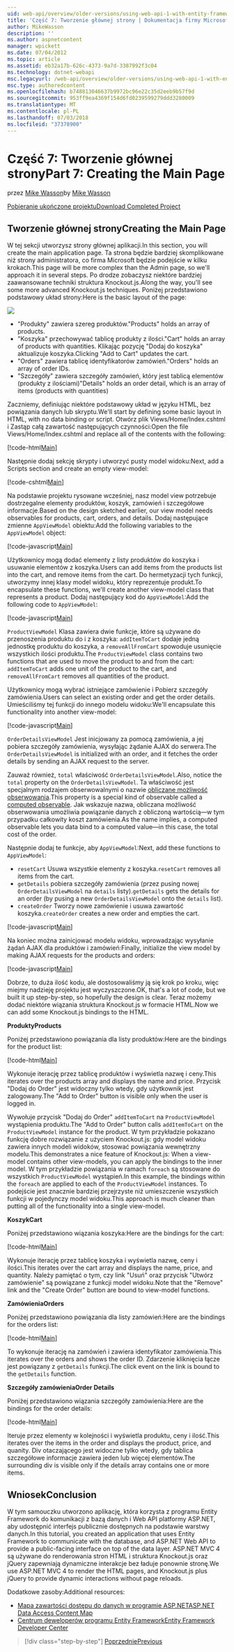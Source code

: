 ```yaml
---
uid: web-api/overview/older-versions/using-web-api-1-with-entity-framework-5/using-web-api-with-entity-framework-part-7
title: 'Część 7: Tworzenie głównej strony | Dokumentacja firmy Microsoft'
author: MikeWasson
description: ''
ms.author: aspnetcontent
manager: wpickett
ms.date: 07/04/2012
ms.topic: article
ms.assetid: eb32a17b-626c-4373-9a7d-3387992f3c04
ms.technology: dotnet-webapi
msc.legacyurl: /web-api/overview/older-versions/using-web-api-1-with-entity-framework-5/using-web-api-with-entity-framework-part-7
msc.type: authoredcontent
ms.openlocfilehash: b748813046637b9972bc96e22c35d2eeb9b57f9d
ms.sourcegitcommit: 953ff9ea4369f154d6fd0239599279ddd3280009
ms.translationtype: MT
ms.contentlocale: pl-PL
ms.lasthandoff: 07/03/2018
ms.locfileid: "37378900"
---
```

<a name="part-7-creating-the-main-page"></a><span data-ttu-id="71c57-102">Część 7: Tworzenie głównej strony</span><span class="sxs-lookup"><span data-stu-id="71c57-102">Part 7: Creating the Main Page</span></span>
====================
<span data-ttu-id="71c57-103">przez [Mike Wasson](https://github.com/MikeWasson)</span><span class="sxs-lookup"><span data-stu-id="71c57-103">by [Mike Wasson](https://github.com/MikeWasson)</span></span>

[<span data-ttu-id="71c57-104">Pobieranie ukończone projektu</span><span class="sxs-lookup"><span data-stu-id="71c57-104">Download Completed Project</span></span>](http://code.msdn.microsoft.com/ASP-NET-Web-API-with-afa30545)

## <a name="creating-the-main-page"></a><span data-ttu-id="71c57-105">Tworzenie głównej strony</span><span class="sxs-lookup"><span data-stu-id="71c57-105">Creating the Main Page</span></span>

<span data-ttu-id="71c57-106">W tej sekcji utworzysz strony głównej aplikacji.</span><span class="sxs-lookup"><span data-stu-id="71c57-106">In this section, you will create the main application page.</span></span> <span data-ttu-id="71c57-107">Ta strona będzie bardziej skomplikowane niż strony administratora, co firma Microsoft będzie podejście w kilku krokach.</span><span class="sxs-lookup"><span data-stu-id="71c57-107">This page will be more complex than the Admin page, so we'll approach it in several steps.</span></span> <span data-ttu-id="71c57-108">Po drodze zobaczysz niektóre bardziej zaawansowane techniki struktura Knockout.js.</span><span class="sxs-lookup"><span data-stu-id="71c57-108">Along the way, you'll see some more advanced Knockout.js techniques.</span></span> <span data-ttu-id="71c57-109">Poniżej przedstawiono podstawowy układ strony:</span><span class="sxs-lookup"><span data-stu-id="71c57-109">Here is the basic layout of the page:</span></span>

![](using-web-api-with-entity-framework-part-7/_static/image1.png)

- <span data-ttu-id="71c57-110">"Produkty" zawiera szereg produktów.</span><span class="sxs-lookup"><span data-stu-id="71c57-110">"Products" holds an array of products.</span></span>
- <span data-ttu-id="71c57-111">"Koszyka" przechowywać tablicę produkty z ilości.</span><span class="sxs-lookup"><span data-stu-id="71c57-111">"Cart" holds an array of products with quantities.</span></span> <span data-ttu-id="71c57-112">Klikając pozycję "Dodaj do koszyka" aktualizuje koszyka.</span><span class="sxs-lookup"><span data-stu-id="71c57-112">Clicking "Add to Cart" updates the cart.</span></span>
- <span data-ttu-id="71c57-113">"Orders" zawiera tablicę identyfikatorów zamówień.</span><span class="sxs-lookup"><span data-stu-id="71c57-113">"Orders" holds an array of order IDs.</span></span>
- <span data-ttu-id="71c57-114">"Szczegóły" zawiera szczegóły zamówień, który jest tablicą elementów (produkty z ilościami)</span><span class="sxs-lookup"><span data-stu-id="71c57-114">"Details" holds an order detail, which is an array of items (products with quantities)</span></span>

<span data-ttu-id="71c57-115">Zaczniemy, definiując niektóre podstawowy układ w języku HTML, bez powiązania danych lub skryptu.</span><span class="sxs-lookup"><span data-stu-id="71c57-115">We'll start by defining some basic layout in HTML, with no data binding or script.</span></span> <span data-ttu-id="71c57-116">Otwórz plik Views/Home/Index.cshtml i Zastąp całą zawartość następujących czynności:</span><span class="sxs-lookup"><span data-stu-id="71c57-116">Open the file Views/Home/Index.cshtml and replace all of the contents with the following:</span></span>

[!code-html[Main](using-web-api-with-entity-framework-part-7/samples/sample1.html)]

<span data-ttu-id="71c57-117">Następnie dodaj sekcję skrypty i utworzyć pusty model widoku:</span><span class="sxs-lookup"><span data-stu-id="71c57-117">Next, add a Scripts section and create an empty view-model:</span></span>

[!code-cshtml[Main](using-web-api-with-entity-framework-part-7/samples/sample2.cshtml)]

<span data-ttu-id="71c57-118">Na podstawie projektu rysowane wcześniej, nasz model view potrzebuje dostrzegalne elementy produktów, koszyk, zamówień i szczegółowe informacje.</span><span class="sxs-lookup"><span data-stu-id="71c57-118">Based on the design sketched earlier, our view model needs observables for products, cart, orders, and details.</span></span> <span data-ttu-id="71c57-119">Dodaj następujące zmienne `AppViewModel` obiektu:</span><span class="sxs-lookup"><span data-stu-id="71c57-119">Add the following variables to the `AppViewModel` object:</span></span>

[!code-javascript[Main](using-web-api-with-entity-framework-part-7/samples/sample3.js)]

<span data-ttu-id="71c57-120">Użytkownicy mogą dodać elementy z listy produktów do koszyka i usuwanie elementów z koszyka.</span><span class="sxs-lookup"><span data-stu-id="71c57-120">Users can add items from the products list into the cart, and remove items from the cart.</span></span> <span data-ttu-id="71c57-121">Do hermetyzacji tych funkcji, utworzymy innej klasy model widoku, który reprezentuje produkt.</span><span class="sxs-lookup"><span data-stu-id="71c57-121">To encapsulate these functions, we'll create another view-model class that represents a product.</span></span> <span data-ttu-id="71c57-122">Dodaj następujący kod do `AppViewModel`:</span><span class="sxs-lookup"><span data-stu-id="71c57-122">Add the following code to `AppViewModel`:</span></span>

[!code-javascript[Main](using-web-api-with-entity-framework-part-7/samples/sample4.js?highlight=4)]

<span data-ttu-id="71c57-123">`ProductViewModel` Klasa zawiera dwie funkcje, które są używane do przenoszenia produktu do i z koszyka: `addItemToCart` dodaje jedną jednostkę produktu do koszyka, a `removeAllFromCart` spowoduje usunięcie wszystkich ilości produktu.</span><span class="sxs-lookup"><span data-stu-id="71c57-123">The `ProductViewModel` class contains two functions that are used to move the product to and from the cart: `addItemToCart` adds one unit of the product to the cart, and `removeAllFromCart` removes all quantities of the product.</span></span>

<span data-ttu-id="71c57-124">Użytkownicy mogą wybrać istniejące zamówienie i Pobierz szczegóły zamówienia.</span><span class="sxs-lookup"><span data-stu-id="71c57-124">Users can select an existing order and get the order details.</span></span> <span data-ttu-id="71c57-125">Umieściliśmy tej funkcji do innego modelu widoku:</span><span class="sxs-lookup"><span data-stu-id="71c57-125">We'll encapsulate this functionality into another view-model:</span></span>

[!code-javascript[Main](using-web-api-with-entity-framework-part-7/samples/sample5.js?highlight=4)]

<span data-ttu-id="71c57-126">`OrderDetailsViewModel` Jest inicjowany za pomocą zamówienia, a jej pobiera szczegóły zamówienia, wysyłając żądanie AJAX do serwera.</span><span class="sxs-lookup"><span data-stu-id="71c57-126">The `OrderDetailsViewModel` is initialized with an order, and it fetches the order details by sending an AJAX request to the server.</span></span>

<span data-ttu-id="71c57-127">Zauważ również, `total` właściwość `OrderDetailsViewModel`.</span><span class="sxs-lookup"><span data-stu-id="71c57-127">Also, notice the `total` property on the `OrderDetailsViewModel`.</span></span> <span data-ttu-id="71c57-128">Ta właściwość jest specjalnym rodzajem obserwowalnymi o nazwie [obliczane możliwość obserwowania](http://knockoutjs.com/documentation/computedObservables.html).</span><span class="sxs-lookup"><span data-stu-id="71c57-128">This property is a special kind of observable called a [computed observable](http://knockoutjs.com/documentation/computedObservables.html).</span></span> <span data-ttu-id="71c57-129">Jak wskazuje nazwa, obliczana możliwość obserwowania umożliwia powiązanie danych z obliczoną wartością&#8212;w tym przypadku całkowity koszt zamówienia.</span><span class="sxs-lookup"><span data-stu-id="71c57-129">As the name implies, a computed observable lets you data bind to a computed value&#8212;in this case, the total cost of the order.</span></span>

<span data-ttu-id="71c57-130">Następnie dodaj te funkcje, aby `AppViewModel`:</span><span class="sxs-lookup"><span data-stu-id="71c57-130">Next, add these functions to `AppViewModel`:</span></span>

- <span data-ttu-id="71c57-131">`resetCart` Usuwa wszystkie elementy z koszyka.</span><span class="sxs-lookup"><span data-stu-id="71c57-131">`resetCart` removes all items from the cart.</span></span>
- <span data-ttu-id="71c57-132">`getDetails` pobiera szczegóły zamówienia (przez pusing nowej `OrderDetailsViewModel` na `details` listy).</span><span class="sxs-lookup"><span data-stu-id="71c57-132">`getDetails` gets the details for an order (by pusing a new `OrderDetailsViewModel` onto the `details` list).</span></span>
- <span data-ttu-id="71c57-133">`createOrder` Tworzy nowe zamówienie i usuwa zawartość koszyka.</span><span class="sxs-lookup"><span data-stu-id="71c57-133">`createOrder` creates a new order and empties the cart.</span></span>


[!code-javascript[Main](using-web-api-with-entity-framework-part-7/samples/sample6.js?highlight=4)]

<span data-ttu-id="71c57-134">Na koniec można zainicjować modelu widoku, wprowadzając wysyłanie żądań AJAX dla produktów i zamówień:</span><span class="sxs-lookup"><span data-stu-id="71c57-134">Finally, initialize the view model by making AJAX requests for the products and orders:</span></span>

[!code-javascript[Main](using-web-api-with-entity-framework-part-7/samples/sample7.js)]

<span data-ttu-id="71c57-135">Dobrze, to duża ilość kodu, ale dostosowaliśmy ją się krok po kroku, więc miejmy nadzieję projektu jest wyczyszczone.</span><span class="sxs-lookup"><span data-stu-id="71c57-135">OK, that's a lot of code, but we built it up step-by-step, so hopefully the design is clear.</span></span> <span data-ttu-id="71c57-136">Teraz możemy dodać niektóre wiązania struktura Knockout.js w formacie HTML.</span><span class="sxs-lookup"><span data-stu-id="71c57-136">Now we can add some Knockout.js bindings to the HTML.</span></span>

<span data-ttu-id="71c57-137">**Produkty**</span><span class="sxs-lookup"><span data-stu-id="71c57-137">**Products**</span></span>

<span data-ttu-id="71c57-138">Poniżej przedstawiono powiązania dla listy produktów:</span><span class="sxs-lookup"><span data-stu-id="71c57-138">Here are the bindings for the product list:</span></span>

[!code-html[Main](using-web-api-with-entity-framework-part-7/samples/sample8.html)]

<span data-ttu-id="71c57-139">Wykonuje iterację przez tablicę produktów i wyświetla nazwę i ceny.</span><span class="sxs-lookup"><span data-stu-id="71c57-139">This iterates over the products array and displays the name and price.</span></span> <span data-ttu-id="71c57-140">Przycisk "Dodaj do Order" jest widoczny tylko wtedy, gdy użytkownik jest zalogowany.</span><span class="sxs-lookup"><span data-stu-id="71c57-140">The "Add to Order" button is visible only when the user is logged in.</span></span>

<span data-ttu-id="71c57-141">Wywołuje przycisk "Dodaj do Order" `addItemToCart` na `ProductViewModel` wystąpienia produktu.</span><span class="sxs-lookup"><span data-stu-id="71c57-141">The "Add to Order" button calls `addItemToCart` on the `ProductViewModel` instance for the product.</span></span> <span data-ttu-id="71c57-142">W tym przykładzie pokazano funkcję dobre rozwiązanie z użyciem Knockout.js: gdy model widoku zawiera innych modeli widoków, stosować powiązania wewnętrzny modelu.</span><span class="sxs-lookup"><span data-stu-id="71c57-142">This demonstrates a nice feature of Knockout.js: When a view-model contains other view-models, you can apply the bindings to the inner model.</span></span> <span data-ttu-id="71c57-143">W tym przykładzie powiązania w ramach `foreach` są stosowane do wszystkich `ProductViewModel` wystąpień.</span><span class="sxs-lookup"><span data-stu-id="71c57-143">In this example, the bindings within the `foreach` are applied to each of the `ProductViewModel` instances.</span></span> <span data-ttu-id="71c57-144">To podejście jest znacznie bardziej przejrzyste niż umieszczenie wszystkich funkcji w pojedynczy model widoku.</span><span class="sxs-lookup"><span data-stu-id="71c57-144">This approach is much cleaner than putting all of the functionality into a single view-model.</span></span>

<span data-ttu-id="71c57-145">**Koszyk**</span><span class="sxs-lookup"><span data-stu-id="71c57-145">**Cart**</span></span>

<span data-ttu-id="71c57-146">Poniżej przedstawiono wiązania koszyka:</span><span class="sxs-lookup"><span data-stu-id="71c57-146">Here are the bindings for the cart:</span></span>

[!code-html[Main](using-web-api-with-entity-framework-part-7/samples/sample9.html)]

<span data-ttu-id="71c57-147">Wykonuje iterację przez tablicę koszyka i wyświetla nazwę, ceny i ilości.</span><span class="sxs-lookup"><span data-stu-id="71c57-147">This iterates over the cart array and displays the name, price, and quantity.</span></span> <span data-ttu-id="71c57-148">Należy pamiętać o tym, czy link "Usuń" oraz przycisk "Utwórz zamówienie" są powiązane z funkcji model widoku.</span><span class="sxs-lookup"><span data-stu-id="71c57-148">Note that the "Remove" link and the "Create Order" button are bound to view-model functions.</span></span>

<span data-ttu-id="71c57-149">**Zamówienia**</span><span class="sxs-lookup"><span data-stu-id="71c57-149">**Orders**</span></span>

<span data-ttu-id="71c57-150">Poniżej przedstawiono powiązania dla listy zamówień:</span><span class="sxs-lookup"><span data-stu-id="71c57-150">Here are the bindings for the orders list:</span></span>

[!code-html[Main](using-web-api-with-entity-framework-part-7/samples/sample10.html)]

<span data-ttu-id="71c57-151">To wykonuje iterację na zamówień i zawiera identyfikator zamówienia.</span><span class="sxs-lookup"><span data-stu-id="71c57-151">This iterates over the orders and shows the order ID.</span></span> <span data-ttu-id="71c57-152">Zdarzenie kliknięcia łącze jest powiązany z `getDetails` funkcji.</span><span class="sxs-lookup"><span data-stu-id="71c57-152">The click event on the link is bound to the `getDetails` function.</span></span>

<span data-ttu-id="71c57-153">**Szczegóły zamówienia**</span><span class="sxs-lookup"><span data-stu-id="71c57-153">**Order Details**</span></span>

<span data-ttu-id="71c57-154">Poniżej przedstawiono wiązania szczegóły zamówienia:</span><span class="sxs-lookup"><span data-stu-id="71c57-154">Here are the bindings for the order details:</span></span>

[!code-html[Main](using-web-api-with-entity-framework-part-7/samples/sample11.html)]

<span data-ttu-id="71c57-155">Iteruje przez elementy w kolejności i wyświetla produktu, ceny i ilość.</span><span class="sxs-lookup"><span data-stu-id="71c57-155">This iterates over the items in the order and displays the product, price, and quanity.</span></span> <span data-ttu-id="71c57-156">Div otaczającego jest widoczne tylko wtedy, gdy tablica szczegółowe informacje zawiera jeden lub więcej elementów.</span><span class="sxs-lookup"><span data-stu-id="71c57-156">The surrounding div is visible only if the details array contains one or more items.</span></span>

## <a name="conclusion"></a><span data-ttu-id="71c57-157">Wniosek</span><span class="sxs-lookup"><span data-stu-id="71c57-157">Conclusion</span></span>

<span data-ttu-id="71c57-158">W tym samouczku utworzono aplikację, która korzysta z programu Entity Framework do komunikacji z bazą danych i Web API platformy ASP.NET, aby udostępnić interfejs publicznie dostępnych na podstawie warstwy danych.</span><span class="sxs-lookup"><span data-stu-id="71c57-158">In this tutorial, you created an application that uses Entity Framework to communicate with the database, and ASP.NET Web API to provide a public-facing interface on top of the data layer.</span></span> <span data-ttu-id="71c57-159">ASP.NET MVC 4 są używane do renderowania stron HTML i struktura Knockout.js oraz jQuery zapewniają dynamiczne interakcje bez ładuje ponownie stronę.</span><span class="sxs-lookup"><span data-stu-id="71c57-159">We use ASP.NET MVC 4 to render the HTML pages, and Knockout.js plus jQuery to provide dynamic interactions without page reloads.</span></span>

<span data-ttu-id="71c57-160">Dodatkowe zasoby:</span><span class="sxs-lookup"><span data-stu-id="71c57-160">Additional resources:</span></span>

- [<span data-ttu-id="71c57-161">Mapa zawartości dostępu do danych w programie ASP.NET</span><span class="sxs-lookup"><span data-stu-id="71c57-161">ASP.NET Data Access Content Map</span></span>](https://msdn.microsoft.com/library/6759sth4.aspx)
- [<span data-ttu-id="71c57-162">Centrum deweloperów programu Entity Framework</span><span class="sxs-lookup"><span data-stu-id="71c57-162">Entity Framework Developer Center</span></span>](https://msdn.microsoft.com/data/ef)

> [!div class="step-by-step"]
> [<span data-ttu-id="71c57-163">Poprzednie</span><span class="sxs-lookup"><span data-stu-id="71c57-163">Previous</span></span>](using-web-api-with-entity-framework-part-6.md)
